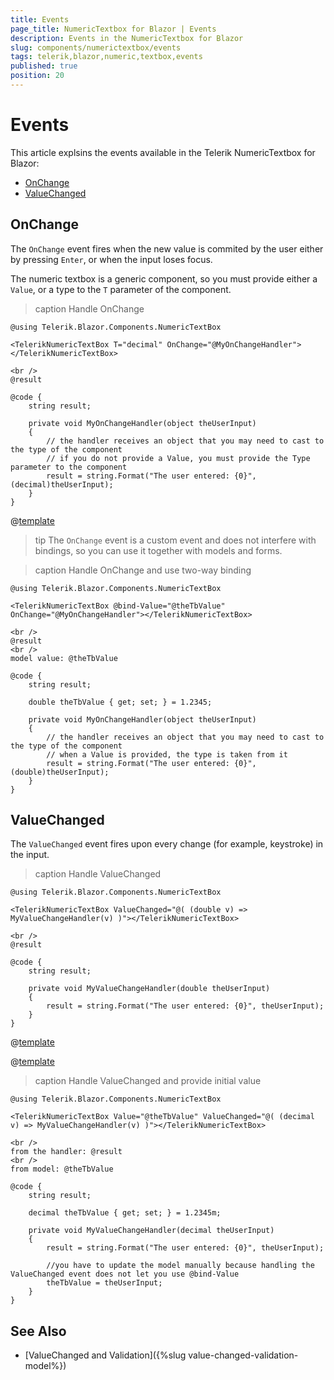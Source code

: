 ```yaml
---
title: Events
page_title: NumericTextbox for Blazor | Events
description: Events in the NumericTextbox for Blazor
slug: components/numerictextbox/events
tags: telerik,blazor,numeric,textbox,events
published: true
position: 20
---
```


# Events

This article explsins the events available in the Telerik NumericTextbox for Blazor:

* [OnChange](#onchange)
* [ValueChanged](#valuechanged)

## OnChange

The `OnChange` event fires when the new value is commited by the user either by pressing `Enter`, or when the input loses focus.

The numeric textbox is a generic component, so you must provide either a `Value`, or a type to the `T` parameter of the component.

>caption Handle OnChange

````CSHTML
@using Telerik.Blazor.Components.NumericTextBox

<TelerikNumericTextBox T="decimal" OnChange="@MyOnChangeHandler"></TelerikNumericTextBox>

<br />
@result

@code {
    string result;

    private void MyOnChangeHandler(object theUserInput)
    {
        // the handler receives an object that you may need to cast to the type of the component
        // if you do not provide a Value, you must provide the Type parameter to the component
        result = string.Format("The user entered: {0}", (decimal)theUserInput);
    }
}
````

@[template](/_contentTemplates/common/general-info.md#event-callback-can-be-async)

>tip The `OnChange` event is a custom event and does not interfere with bindings, so you can use it together with models and forms.

>caption Handle OnChange and use two-way binding

````CSHTML
@using Telerik.Blazor.Components.NumericTextBox

<TelerikNumericTextBox @bind-Value="@theTbValue" OnChange="@MyOnChangeHandler"></TelerikNumericTextBox>

<br />
@result
<br />
model value: @theTbValue

@code {
    string result;

    double theTbValue { get; set; } = 1.2345;

    private void MyOnChangeHandler(object theUserInput)
    {
        // the handler receives an object that you may need to cast to the type of the component
        // when a Value is provided, the type is taken from it
        result = string.Format("The user entered: {0}", (double)theUserInput);
    }
}
````

## ValueChanged

The `ValueChanged` event fires upon every change (for example, keystroke) in the input.

>caption Handle ValueChanged

````CSHTML
@using Telerik.Blazor.Components.NumericTextBox

<TelerikNumericTextBox ValueChanged="@( (double v) => MyValueChangeHandler(v) )"></TelerikNumericTextBox>

<br />
@result

@code {
    string result;

    private void MyValueChangeHandler(double theUserInput)
    {
        result = string.Format("The user entered: {0}", theUserInput);
    }
}
````

@[template](/_contentTemplates/common/general-info.md#event-callback-can-be-async)

@[template](/_contentTemplates/common/issues-and-warnings.md#valuechanged-lambda-required)

>caption Handle ValueChanged and provide initial value

````CSHTML
@using Telerik.Blazor.Components.NumericTextBox

<TelerikNumericTextBox Value="@theTbValue" ValueChanged="@( (decimal v) => MyValueChangeHandler(v) )"></TelerikNumericTextBox>

<br />
from the handler: @result
<br />
from model: @theTbValue

@code {
    string result;

    decimal theTbValue { get; set; } = 1.2345m;

    private void MyValueChangeHandler(decimal theUserInput)
    {
        result = string.Format("The user entered: {0}", theUserInput);

        //you have to update the model manually because handling the ValueChanged event does not let you use @bind-Value
        theTbValue = theUserInput;
    }
}
````

## See Also

* [ValueChanged and Validation]({%slug value-changed-validation-model%})

